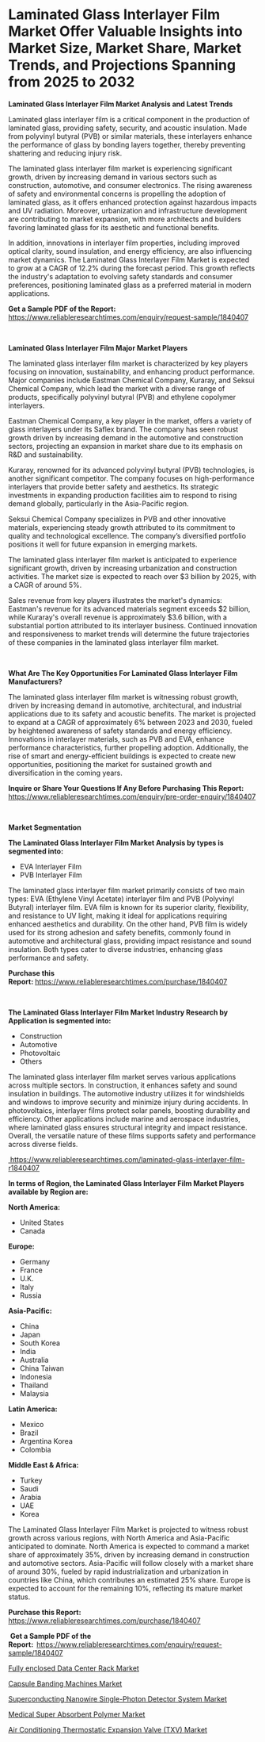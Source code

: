 <p><h1>Laminated Glass Interlayer Film Market Offer Valuable Insights into Market Size, Market Share, Market Trends, and Projections Spanning from 2025 to 2032</h1></p><p><strong>Laminated Glass Interlayer Film Market Analysis and Latest Trends</strong></p>
<p><p>Laminated glass interlayer film is a critical component in the production of laminated glass, providing safety, security, and acoustic insulation. Made from polyvinyl butyral (PVB) or similar materials, these interlayers enhance the performance of glass by bonding layers together, thereby preventing shattering and reducing injury risk.</p><p>The laminated glass interlayer film market is experiencing significant growth, driven by increasing demand in various sectors such as construction, automotive, and consumer electronics. The rising awareness of safety and environmental concerns is propelling the adoption of laminated glass, as it offers enhanced protection against hazardous impacts and UV radiation. Moreover, urbanization and infrastructure development are contributing to market expansion, with more architects and builders favoring laminated glass for its aesthetic and functional benefits.</p><p>In addition, innovations in interlayer film properties, including improved optical clarity, sound insulation, and energy efficiency, are also influencing market dynamics. The Laminated Glass Interlayer Film Market is expected to grow at a CAGR of 12.2% during the forecast period. This growth reflects the industry's adaptation to evolving safety standards and consumer preferences, positioning laminated glass as a preferred material in modern applications.</p></p>
<p><strong>Get a Sample PDF of the Report:&nbsp;</strong> <a href="https://www.reliableresearchtimes.com/enquiry/request-sample/1840407?utm_campaign=2641&utm_medium=2&utm_source=Github&utm_content=ia&utm_term=03042025&utm_id=laminated-glass-interlayer-film">https://www.reliableresearchtimes.com/enquiry/request-sample/1840407</a></p>
<p>&nbsp;</p>
<p><strong>Laminated Glass Interlayer Film Major Market Players</strong></p>
<p><p>The laminated glass interlayer film market is characterized by key players focusing on innovation, sustainability, and enhancing product performance. Major companies include Eastman Chemical Company, Kuraray, and Seksui Chemical Company, which lead the market with a diverse range of products, specifically polyvinyl butyral (PVB) and ethylene copolymer interlayers.</p><p>Eastman Chemical Company, a key player in the market, offers a variety of glass interlayers under its Saflex brand. The company has seen robust growth driven by increasing demand in the automotive and construction sectors, projecting an expansion in market share due to its emphasis on R&D and sustainability.</p><p>Kuraray, renowned for its advanced polyvinyl butyral (PVB) technologies, is another significant competitor. The company focuses on high-performance interlayers that provide better safety and aesthetics. Its strategic investments in expanding production facilities aim to respond to rising demand globally, particularly in the Asia-Pacific region.</p><p>Seksui Chemical Company specializes in PVB and other innovative materials, experiencing steady growth attributed to its commitment to quality and technological excellence. The company’s diversified portfolio positions it well for future expansion in emerging markets.</p><p>The laminated glass interlayer film market is anticipated to experience significant growth, driven by increasing urbanization and construction activities. The market size is expected to reach over $3 billion by 2025, with a CAGR of around 5%.</p><p>Sales revenue from key players illustrates the market's dynamics: Eastman's revenue for its advanced materials segment exceeds $2 billion, while Kuraray's overall revenue is approximately $3.6 billion, with a substantial portion attributed to its interlayer business. Continued innovation and responsiveness to market trends will determine the future trajectories of these companies in the laminated glass interlayer film market.</p></p>
<p>&nbsp;</p>
<p><strong>What Are The Key Opportunities For Laminated Glass Interlayer Film Manufacturers?</strong></p>
<p><p>The laminated glass interlayer film market is witnessing robust growth, driven by increasing demand in automotive, architectural, and industrial applications due to its safety and acoustic benefits. The market is projected to expand at a CAGR of approximately 6% between 2023 and 2030, fueled by heightened awareness of safety standards and energy efficiency. Innovations in interlayer materials, such as PVB and EVA, enhance performance characteristics, further propelling adoption. Additionally, the rise of smart and energy-efficient buildings is expected to create new opportunities, positioning the market for sustained growth and diversification in the coming years.</p></p>
<p><strong>Inquire or Share Your Questions If Any Before Purchasing This Report:</strong> <a href="https://www.reliableresearchtimes.com/enquiry/pre-order-enquiry/1840407?utm_campaign=2641&utm_medium=2&utm_source=Github&utm_content=ia&utm_term=03042025&utm_id=laminated-glass-interlayer-film">https://www.reliableresearchtimes.com/enquiry/pre-order-enquiry/1840407</a></p>
<p>&nbsp;</p>
<p><strong>Market Segmentation</strong></p>
<p><strong>The Laminated Glass Interlayer Film Market Analysis by types is segmented into:</strong></p>
<p><ul><li>EVA Interlayer Film</li><li>PVB Interlayer Film</li></ul></p>
<p><p>The laminated glass interlayer film market primarily consists of two main types: EVA (Ethylene Vinyl Acetate) interlayer film and PVB (Polyvinyl Butyral) interlayer film. EVA film is known for its superior clarity, flexibility, and resistance to UV light, making it ideal for applications requiring enhanced aesthetics and durability. On the other hand, PVB film is widely used for its strong adhesion and safety benefits, commonly found in automotive and architectural glass, providing impact resistance and sound insulation. Both types cater to diverse industries, enhancing glass performance and safety.</p></p>
<p><strong>Purchase this Report:&nbsp;</strong><a href="https://www.reliableresearchtimes.com/purchase/1840407?utm_campaign=2641&utm_medium=2&utm_source=Github&utm_content=ia&utm_term=03042025&utm_id=laminated-glass-interlayer-film">https://www.reliableresearchtimes.com/purchase/1840407</a></p>
<p>&nbsp;</p>
<p><strong>The Laminated Glass Interlayer Film Market Industry Research by Application is segmented into:</strong></p>
<p><ul><li>Construction</li><li>Automotive</li><li>Photovoltaic</li><li>Others</li></ul></p>
<p><p>The laminated glass interlayer film market serves various applications across multiple sectors. In construction, it enhances safety and sound insulation in buildings. The automotive industry utilizes it for windshields and windows to improve security and minimize injury during accidents. In photovoltaics, interlayer films protect solar panels, boosting durability and efficiency. Other applications include marine and aerospace industries, where laminated glass ensures structural integrity and impact resistance. Overall, the versatile nature of these films supports safety and performance across diverse fields.</p></p>
<p><a href="https://www.reliableresearchtimes.com/laminated-glass-interlayer-film-r1840407?utm_campaign=2641&utm_medium=2&utm_source=Github&utm_content=ia&utm_term=03042025&utm_id=laminated-glass-interlayer-film">&nbsp;https://www.reliableresearchtimes.com/laminated-glass-interlayer-film-r1840407</a></p>
<p><strong>In terms of Region, the Laminated Glass Interlayer Film Market Players available by Region are:</strong></p>
<p>
    <p> <strong> North America: </strong>
        <ul>
            <li>United States</li>
            <li>Canada</li>
        </ul>
        </p> 
    <p> <strong> Europe: </strong>
        <ul>
            <li>Germany</li>
            <li>France</li>
            <li>U.K.</li>
            <li>Italy</li>
            <li>Russia</li>
        </ul>
        </p> 
    <p> <strong> Asia-Pacific: </strong>
        <ul>
            <li>China</li>
            <li>Japan</li>
            <li>South Korea</li>
            <li>India</li>
            <li>Australia</li>
            <li>China Taiwan</li>
            <li>Indonesia</li>
            <li>Thailand</li>
            <li>Malaysia</li>
        </ul>
        </p> 
    <p> <strong> Latin America: </strong>
        <ul>
            <li>Mexico</li>
            <li>Brazil</li>
            <li>Argentina Korea</li>
            <li>Colombia</li>
        </ul>
        </p> 
    <p> <strong> Middle East & Africa: </strong>
        <ul>
            <li>Turkey</li>
            <li>Saudi</li>
            <li>Arabia</li>
            <li>UAE</li>
            <li>Korea</li>
        </ul>
    </p>
    </p>
<p><p>The Laminated Glass Interlayer Film Market is projected to witness robust growth across various regions, with North America and Asia-Pacific anticipated to dominate. North America is expected to command a market share of approximately 35%, driven by increasing demand in construction and automotive sectors. Asia-Pacific will follow closely with a market share of around 30%, fueled by rapid industrialization and urbanization in countries like China, which contributes an estimated 25% share. Europe is expected to account for the remaining 10%, reflecting its mature market status.</p></p>
<p><strong>Purchase this Report: </strong><a href="https://www.reliableresearchtimes.com/purchase/1840407?utm_campaign=2641&utm_medium=2&utm_source=Github&utm_content=ia&utm_term=03042025&utm_id=laminated-glass-interlayer-film">https://www.reliableresearchtimes.com/purchase/1840407</a></p>
<p>&nbsp;<strong>Get a Sample PDF of the Report:&nbsp;&nbsp;</strong><a href="https://www.reliableresearchtimes.com/enquiry/request-sample/1840407?utm_campaign=2641&utm_medium=2&utm_source=Github&utm_content=ia&utm_term=03042025&utm_id=laminated-glass-interlayer-film">https://www.reliableresearchtimes.com/enquiry/request-sample/1840407</a></p>
<p><strong></strong></p>
<p><p><a href="https://www.linkedin.com/pulse/detailed-insights-competitive-landscape-fully-enclosed-data-usqme?utm_campaign=2641&utm_medium=2&utm_source=Github&utm_content=ia&utm_term=03042025&utm_id=laminated-glass-interlayer-film">Fully enclosed Data Center Rack Market</a></p><p><a href="https://www.linkedin.com/pulse/research-examination-onthe-capsule-banding-machines-oxuhe?utm_campaign=2641&utm_medium=2&utm_source=Github&utm_content=ia&utm_term=03042025&utm_id=laminated-glass-interlayer-film">Capsule Banding Machines Market</a></p><p><a href="https://www.linkedin.com/pulse/superconducting-nanowire-single-photon-detector-09y7e?utm_campaign=2641&utm_medium=2&utm_source=Github&utm_content=ia&utm_term=03042025&utm_id=laminated-glass-interlayer-film">Superconducting Nanowire Single-Photon Detector System Market</a></p><p><a href="https://github.com/yankimber90yankim/Market-Research-Report-List-1/blob/main/medical-super-absorbent-polymer-market.md?utm_campaign=2641&utm_medium=2&utm_source=Github&utm_content=ia&utm_term=03042025&utm_id=laminated-glass-interlayer-film">Medical Super Absorbent Polymer Market</a></p><p><a href="https://www.linkedin.com/pulse/air-conditioning-thermostatic-expansion-valve-txv-market-overview-m27je?utm_campaign=2641&utm_medium=2&utm_source=Github&utm_content=ia&utm_term=03042025&utm_id=laminated-glass-interlayer-film">Air Conditioning Thermostatic Expansion Valve (TXV) Market</a></p></p>